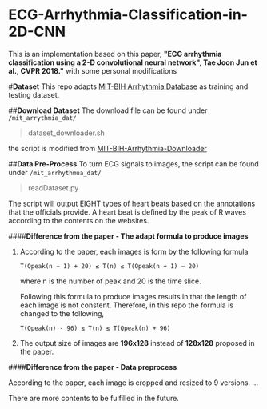 # ECG-Arrhythmia-Classification-in-2D-CNN
This is an implementation based on this paper, **"ECG arrhythmia classification using a 2-D convolutional neural network", Tae Joon Jun et al., CVPR 2018."** with some personal modifications

#**Dataset**
This repo adapts [MIT-BIH Arrhythmia Database](https://physionet.org/physiobank/database/mitdb/) as training and testing dataset.

##**Download Dataset**
The download file can be found under ````/mit_arrythmia_dat/````
>dataset_downloader.sh

the script is modified from [MIT-BIH-Arrhythmia-Downloader](https://github.com/lext/MIT-BIH-Arrhythmia-Downloader.git)

##**Data Pre-Process**
To turn ECG signals to images, the script can be found under ```/mit_arrhythmua_dat/```
>readDataset.py

The script will output EIGHT types of heart beats based on the annotations that the officials provide. A heart beat is defined by the peak of R waves
according to the contents on the websites.

####**Difference from the paper - The adapt formula to produce images**

1. According to the paper, each images is form by the following formula

    ```T(Qpeak(n − 1) + 20) ≤ T(n) ≤ T(Qpeak(n + 1) − 20)``` 

    where n is the number of peak and 20 is the time slice.

    Following this formula to produce images results in that the length of each image is not constent. Therefore,
    in this repo the formula is changed to the following,

    ```T(Qpeak(n) - 96) ≤ T(n) ≤ T(Qpeak(n) + 96)```

2. The output size of images are **196x128** instead of **128x128** proposed in the paper.


####**Difference from the paper - Data preprocess**

According to the paper, each image is cropped and resized to 9 versions.
...

There are more contents to be fulfilled in the future.
